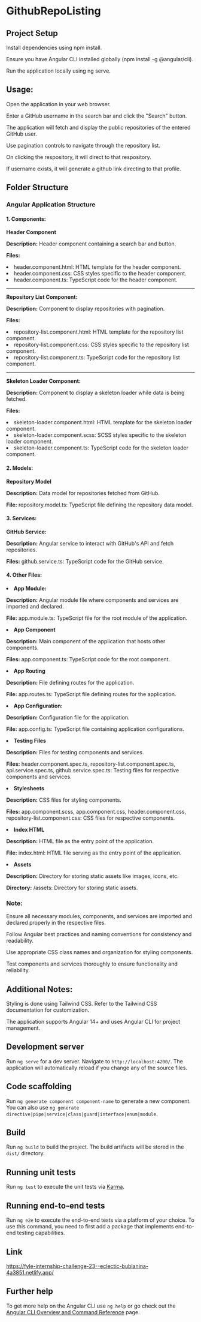# GithubRepoListing

## Project Setup

Install dependencies using npm install.

Ensure you have Angular CLI installed globally (npm install -g @angular/cli).

Run the application locally using ng serve.

## Usage:

Open the application in your web browser.

Enter a GitHub username in the search bar and click the "Search" button.

The application will fetch and display the public repositories of the entered GitHub user.

Use pagination controls to navigate through the repository list.

On clicking the respository, it will direct to that respository.

If username exists, it will generate a github link directing to that profile.

## Folder Structure

### Angular Application Structure

#### 1. Components:

<b>Header Component</b>

<b>Description:</b> Header component containing a search bar and button.

<b>Files:</b>
<li>
header.component.html: HTML template for the header component.
</li>
<li>
header.component.css: CSS styles specific to the header component.
</li>
<li>
header.component.ts: TypeScript code for the header component.
</li>
<hr>

<b> Repository List Component:</b><br>

<b>Description:</b> Component to display repositories with pagination.

<b>Files:</b>
<li>
repository-list.component.html: HTML template for the repository list component.
</li>
<li>
repository-list.component.css: CSS styles specific to the repository list component.
</li>
<li>
repository-list.component.ts: TypeScript code for the repository list component.
</li>
<hr>

<b>Skeleton Loader Component:</b><br>

<b>Description:</b> Component to display a skeleton loader while data is being fetched.

<b>Files:</b>
<li>
skeleton-loader.component.html: HTML template for the skeleton loader component.
</li>
<li>skeleton-loader.component.scss: SCSS styles specific to the skeleton loader component.</li>
<li>skeleton-loader.component.ts: TypeScript code for the skeleton loader component.</li>

#### 2. Models:

<b>Repository Model</b>

<b>Description:</b> Data model for repositories fetched from GitHub.

<b>File:</b>
repository.model.ts: TypeScript file defining the repository data model.

#### 3. Services:

<b>GitHub Service:</b>

<b>Description:</b> Angular service to interact with GitHub's API and fetch repositories.

<b>Files:</b>
github.service.ts: TypeScript code for the GitHub service.

#### 4. Other Files:
<li>
<b>App Module:</b>

<b>Description:</b> Angular module file where components and services are imported and declared.<BR>

<b>File:</b>
app.module.ts: TypeScript file for the root module of the application.
</li>

<li>
<b>App Component</b>

<b>Description:</b> Main component of the application that hosts other components.

<b>Files:</b>
app.component.ts: TypeScript code for the root component.
</li>

<li>
<b>App Routing</b>

<b>Description:</b> File defining routes for the application.

<b>File:</b>
app.routes.ts: TypeScript file defining routes for the application.
</li>

<li>
<b>App Configuration:</b>

<b>Description:</b> Configuration file for the application.

<b>File:</b>
app.config.ts: TypeScript file containing application configurations.
</li>

<li>
<b>Testing Files</b>

<b>Description:</b> Files for testing components and services.

<b>Files:</b>
header.component.spec.ts, repository-list.component.spec.ts, api.service.spec.ts, github.service.spec.ts: Testing files for respective components and services.
</li>

<li>
<b>Stylesheets</b>

<b>Description:</b> CSS files for styling components.

<b>Files:</b>
app.component.scss, app.component.css, header.component.css, repository-list.component.css: CSS files for respective components.
</li>

<li>
<b>Index HTML</b>

<b>Description:</b> HTML file as the entry point of the application.

<b>File:</b>
index.html: HTML file serving as the entry point of the application.
</li>

<li>
<b>Assets</b>

<b>Description:</b> Directory for storing static assets like images, icons, etc.

<b>Directory:</b>
/assets: Directory for storing static assets.
</li>

### Note:

Ensure all necessary modules, components, and services are imported and declared properly in the respective files.

Follow Angular best practices and naming conventions for consistency and readability.

Use appropriate CSS class names and organization for styling components.

Test components and services thoroughly to ensure functionality and reliability.

## Additional Notes:

Styling is done using Tailwind CSS. Refer to the Tailwind CSS documentation for customization.

The application supports Angular 14+ and uses Angular CLI for project management.

## Development server

Run `ng serve` for a dev server. Navigate to `http://localhost:4200/`. The application will automatically reload if you change any of the source files.

## Code scaffolding

Run `ng generate component component-name` to generate a new component. You can also use `ng generate directive|pipe|service|class|guard|interface|enum|module`.

## Build

Run `ng build` to build the project. The build artifacts will be stored in the `dist/` directory.

## Running unit tests

Run `ng test` to execute the unit tests via [Karma](https://karma-runner.github.io).

## Running end-to-end tests

Run `ng e2e` to execute the end-to-end tests via a platform of your choice. To use this command, you need to first add a package that implements end-to-end testing capabilities.

## Link

https://fyle-internship-challenge-23--eclectic-bublanina-4a3851.netlify.app/

## Further help

To get more help on the Angular CLI use `ng help` or go check out the [Angular CLI Overview and Command Reference](https://angular.io/cli) page.
